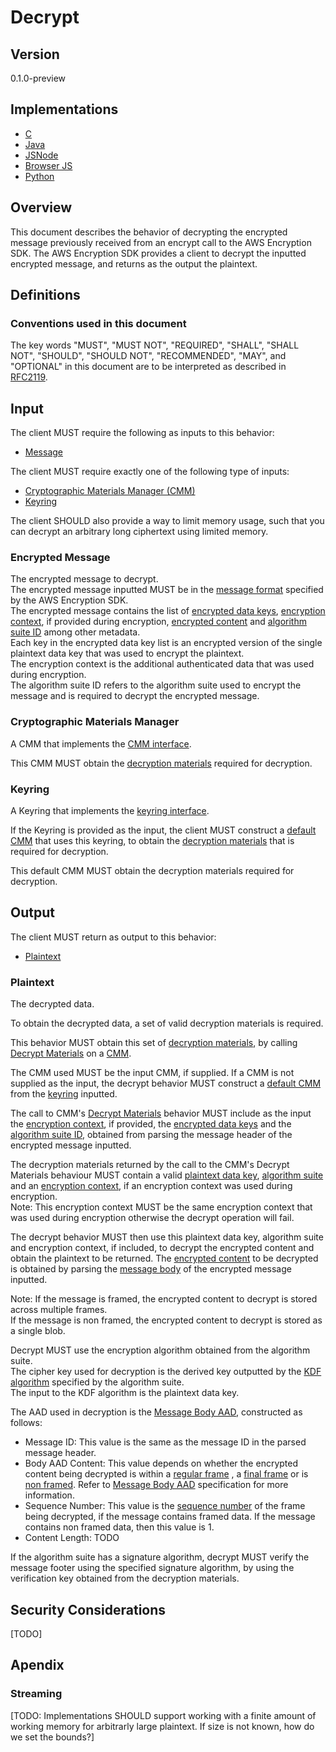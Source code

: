 # Decrypt

## Version

0.1.0-preview

## Implementations

-   [C](https://github.com/aws/aws-encryption-sdk-c/blob/master/source/session_decrypt.c)
-   [Java](https://github.com/aws/aws-encryption-sdk-java/blob/master/src/main/java/com/amazonaws/encryptionsdk/internal/DecryptionHandler.java)
-   [JSNode](https://github.com/awslabs/aws-encryption-sdk-javascript/blob/master/modules/decrypt-node/src/decrypt.ts)
-   [Browser JS](https://github.com/awslabs/aws-encryption-sdk-javascript/blob/master/modules/decrypt-browser/src/decrypt.ts)
-   [Python](https://github.com/aws/aws-encryption-sdk-python/blob/master/src/aws_encryption_sdk/streaming_client.py)

## Overview

This document describes the behavior of decrypting the encrypted message previously received from an encrypt call to the AWS Encryption SDK.
The AWS Encryption SDK provides a client to decrypt the inputted encrypted message, and returns as the output the plaintext.

## Definitions

### Conventions used in this document

The key words "MUST", "MUST NOT", "REQUIRED", "SHALL", "SHALL NOT", "SHOULD", "SHOULD NOT", "RECOMMENDED", "MAY", and "OPTIONAL"
in this document are to be interpreted as described in [RFC2119](https://tools.ietf.org/html/rfc2119).

## Input

The client MUST require the following as inputs to this behavior:

-   [Message](#message)

The client MUST require exactly one of the following type of inputs:

-   [Cryptographic Materials Manager (CMM)](#cmm-interface.md)
-   [Keyring](#keyring-interface.md)

The client SHOULD also provide a way to limit memory usage, such that you can decrypt an arbitrary long ciphertext using limited memory.

### Encrypted Message 

The encrypted message to decrypt.  
The encrypted message inputted MUST be in the [message format](#message.md) specified by the AWS Encryption SDK.  
The encrypted message contains the list of [encrypted data keys](#message-header.md#encrypted-data-keys), 
[encryption context](#message-header.md#aad), if provided during encryption, 
[encrypted content](#message-body.md#encrypted-content) and 
[algorithm suite ID](#message-header.md#algorithm-suite-id) among other metadata.  
Each key in the encrypted data key list is an encrypted version of the single plaintext data key that was used to encrypt the plaintext.  
The encryption context is the additional authenticated data that was used during encryption.   
The algorithm suite ID refers to the algorithm suite used to encrypt the message and is required to decrypt the encrypted message.   

### Cryptographic Materials Manager

A CMM that implements the [CMM interface](#cmm-interface.md).  

This CMM MUST obtain the [decryption materials](#structures.md#decryption-materials) required for decryption.  

### Keyring

A Keyring that implements the [keyring interface](#keyring-interface.md).  

If the Keyring is provided as the input, the client MUST construct a [default CMM](#default-cmm.md) that uses this keyring, 
to obtain the [decryption materials](#structures.md#decryption-materials) that is required for decryption.  

This default CMM MUST obtain the decryption materials required for decryption.   

## Output

The client MUST return as output to this behavior:

-   [Plaintext](#plaintext)

### Plaintext

The decrypted data.

To obtain the decrypted data, a set of valid decryption materials is required.

This behavior MUST obtain this set of [decryption materials](#structures.md#decryption-materials), 
by calling [Decrypt Materials](#cmm-interface.md#decrypt-materials) on a [CMM](#cmm-interface.md).

The CMM used MUST be the input CMM, if supplied.
If a CMM is not supplied as the input, the decrypt behavior MUST construct a [default CMM](#default-cmm.md) 
from the [keyring](#keyring) inputted.

The call to CMM's [Decrypt Materials](#cmm-interface.md#decrypt-materials) behavior MUST include as the input the 
[encryption context](#message-header.md#aad), if provided, the [encrypted data keys](#message-header.md#encrypted-data-keys) and the 
[algorithm suite ID](#message-header.md#algorithm-suites-id), obtained from parsing the message header of the encrypted message inputted.

The decryption materials returned by the call to the CMM's Decrypt Materials behaviour MUST contain a valid 
[plaintext data key](#structures.md#decryption-materials#plaintext-data-key),
[algorithm suite](#structures.md#decryption-materials#algorithm-suite) and an
[encryption context](#structures.md#decryption-materials#encryption-context), if an encryption context was used during encryption.    
Note: This encryption context MUST be the same encryption context that was used during encryption otherwise the decrypt operation will fail.   

The decrypt behavior MUST then use this plaintext data key, algorithm suite and encryption context, if included, to decrypt the encrypted content 
and obtain the plaintext to be returned. The [encrypted content](#message-body.md#encrypted-content) to be decrypted is obtained by parsing the 
[message body](#message-crypto.md) of the encrypted message inputted.   

Note: If the message is framed, the encrypted content to decrypt is stored across multiple frames.   
If the message is non framed, the encrypted content to decrypt is stored as a single blob.  

Decrypt MUST use the encryption algorithm obtained from the algorithm suite.  
The cipher key used for decryption is the derived key outputted by the [KDF algorithm](algorithm-suites.md#supported-algorithm-suites#key-derivation-algorithm)
specified by the algorithm suite.   
The input to the KDF algorithm is the plaintext data key.  

The AAD used in decryption is the [Message Body AAD](#message-body-aad.md), constructed as follows:

- Message ID: This value is the same as the message ID in the parsed message header.
- Body AAD Content: This value depends on whether the encrypted content being decrypted is within a [regular frame](#message-body.md#regular-frame) , 
  a [final frame](#message-body.md#final-frame) or is [non framed](#message-body.md#non-framed-data). 
  Refer to [Message Body AAD](#message-body-aad.md) specification for more information.
- Sequence Number: This value is the [sequence number](#message-body.md#sequence-number) of the frame being decrypted, if the message contains framed data. 
  If the message contains non framed data, then this value is 1.
- Content Length: TODO

If the algorithm suite has a signature algorithm, decrypt MUST verify the message footer using the specified signature algorithm, 
by using the verification key obtained from the decryption materials.

## Security Considerations

[TODO]

## Apendix 

### Streaming

[TODO: Implementations SHOULD support working with a finite amount of working memory for arbitrarly large plaintext. 
If size is not known, how do we set the bounds?]


